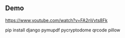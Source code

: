 
## Demo
https://www.youtube.com/watch?v=FA2nVvts8Fk

pip install django pymupdf pycryptodome qrcode pillow
